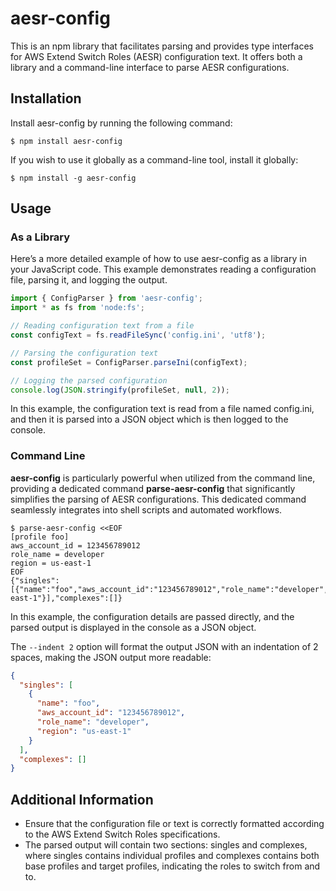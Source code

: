 # aesr-config

This is an npm library that facilitates parsing and provides type interfaces for AWS Extend Switch Roles (AESR) configuration text.
It offers both a library and a command-line interface to parse AESR configurations.

## Installation

Install aesr-config by running the following command:

```
$ npm install aesr-config
```

If you wish to use it globally as a command-line tool, install it globally:

```
$ npm install -g aesr-config
```

## Usage

### As a Library

Here’s a more detailed example of how to use aesr-config as a library in your JavaScript code.
This example demonstrates reading a configuration file, parsing it, and logging the output.

```javascript
import { ConfigParser } from 'aesr-config';
import * as fs from 'node:fs';

// Reading configuration text from a file
const configText = fs.readFileSync('config.ini', 'utf8');

// Parsing the configuration text
const profileSet = ConfigParser.parseIni(configText);

// Logging the parsed configuration
console.log(JSON.stringify(profileSet, null, 2));
```

In this example, the configuration text is read from a file named config.ini, and then it is parsed into a JSON object which is then logged to the console.

### Command Line

**aesr-config** is particularly powerful when utilized from the command line, providing a dedicated command **parse-aesr-config** that significantly simplifies the parsing of AESR configurations.
This dedicated command seamlessly integrates into shell scripts and automated workflows.

```
$ parse-aesr-config <<EOF
[profile foo]
aws_account_id = 123456789012
role_name = developer
region = us-east-1
EOF
{"singles":[{"name":"foo","aws_account_id":"123456789012","role_name":"developer","region":"us-east-1"}],"complexes":[]}
```

In this example, the configuration details are passed directly, and the parsed output is displayed in the console as a JSON object.

The `--indent 2` option will format the output JSON with an indentation of 2 spaces, making the JSON output more readable:

```json
{
  "singles": [
    {
      "name": "foo",
      "aws_account_id": "123456789012",
      "role_name": "developer",
      "region": "us-east-1"
    }
  ],
  "complexes": []
}
```

## Additional Information

* Ensure that the configuration file or text is correctly formatted according to the AWS Extend Switch Roles specifications.
* The parsed output will contain two sections: singles and complexes, where singles contains individual profiles and complexes contains both base profiles and target profiles, indicating the roles to switch from and to.
